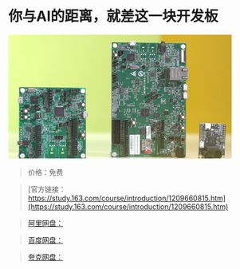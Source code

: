# 你与AI的距离，就差这一块开发板

![img](../../../assets/study163/free/0495995257f74facbf806953f9ef77f9.png)

> 价格：免费

> [官方链接：https://study.163.com/course/introduction/1209660815.htm](https://study.163.com/course/introduction/1209660815.htm)

> [阿里网盘：]()

> [百度网盘：]()

> [夸克网盘：]()
